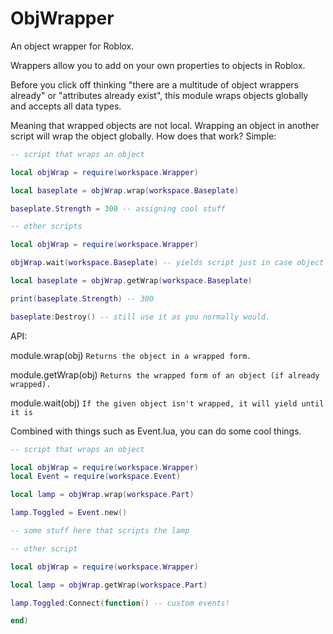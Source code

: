 # ObjWrapper

An object wrapper for Roblox.

Wrappers allow you to add on your own properties to objects in Roblox. 

Before you click off thinking "there are a multitude of object wrappers already" or "attributes already exist", this module wraps objects globally and accepts all data types.  

Meaning that wrapped objects are not local. Wrapping an object in another script will wrap the object globally. How does that work? Simple:

```lua
-- script that wraps an object

local objWrap = require(workspace.Wrapper)

local baseplate = objWrap.wrap(workspace.Baseplate)

baseplate.Strength = 300 -- assigning cool stuff
```

```lua
-- other scripts

local objWrap = require(workspace.Wrapper)

objWrap.wait(workspace.Baseplate) -- yields script just in case object isn't wrapped yet

local baseplate = objWrap.getWrap(workspace.Baseplate)

print(baseplate.Strength) -- 300

baseplate:Destroy() -- still use it as you normally would.
```

API:  

module.wrap(obj) `Returns the object in a wrapped form.`  

module.getWrap(obj) `Returns the wrapped form of an object (if already wrapped).`  

module.wait(obj) `If the given object isn't wrapped, it will yield until it is`  


Combined with things such as Event.lua, you can do some cool things.

```lua
-- script that wraps an object

local objWrap = require(workspace.Wrapper)
local Event = require(workspace.Event)

local lamp = objWrap.wrap(workspace.Part)

lamp.Toggled = Event.new()

-- some stuff here that scripts the lamp
```

```lua
-- other script

local objWrap = require(workspace.Wrapper)

local lamp = objWrap.getWrap(workspace.Part)

lamp.Toggled:Connect(function() -- custom events!

end)
```
